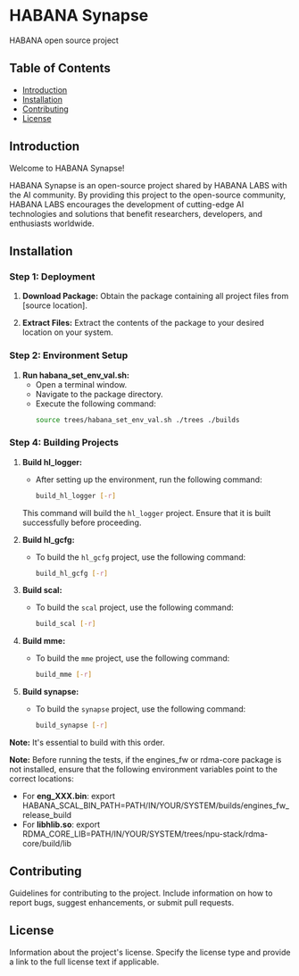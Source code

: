 # HABANA Synapse

HABANA open source project

## Table of Contents

- [Introduction](#introduction)
- [Installation](#installation)
- [Contributing](#contributing)
- [License](#license)

## Introduction

Welcome to HABANA Synapse!

HABANA Synapse is an open-source project shared by HABANA LABS with the AI community. By providing this project to the open-source community, HABANA LABS encourages the development of cutting-edge AI technologies and solutions that benefit researchers, developers, and enthusiasts worldwide.

## Installation

### Step 1: Deployment

1. **Download Package:** Obtain the package containing all project files from [source location].

2. **Extract Files:** Extract the contents of the package to your desired location on your system.

### Step 2: Environment Setup

1. **Run habana_set_env_val.sh:**
   - Open a terminal window.
   - Navigate to the package directory.
   - Execute the following command: 
     ```bash
     source trees/habana_set_env_val.sh ./trees ./builds
     ```

### Step 4: Building Projects

1. **Build hl_logger:**
   - After setting up the environment, run the following command:
     ```bash
     build_hl_logger [-r]
     ```
   This command will build the `hl_logger` project. Ensure that it is built successfully before proceeding.

2. **Build hl_gcfg:**
   - To build the `hl_gcfg` project, use the following command:
     ```bash
     build_hl_gcfg [-r]
     ```
3. **Build scal:**
   - To build the `scal` project, use the following command:
     ```bash
     build_scal [-r]
     ```

4. **Build mme:**
   - To build the `mme` project, use the following command:
     ```bash
     build_mme [-r]
     ```
4. **Build synapse:**
   - To build the `synapse` project, use the following command:
     ```bash
     build_synapse [-r]
     ```


**Note:** It's essential to build with this order.

**Note:** Before running the tests, if the engines_fw or rdma-core package is not installed,
  ensure that the following environment variables point to the correct locations:

- For **eng_XXX.bin**: export HABANA_SCAL_BIN_PATH=PATH/IN/YOUR/SYSTEM/builds/engines_fw_release_build
- For **libhlib.so**: export RDMA_CORE_LIB=PATH/IN/YOUR/SYSTEM/trees/npu-stack/rdma-core/build/lib


## Contributing

Guidelines for contributing to the project. Include information on how to report bugs, suggest enhancements, or submit pull requests.

## License

Information about the project's license. Specify the license type and provide a link to the full license text if applicable.
